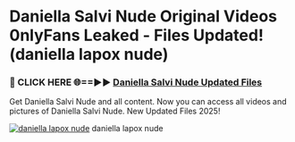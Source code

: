 # Daniella Salvi Nude Original Videos 0nlyFans Leaked - Files Updated! (daniella lapox nude)

<h3>🔴 CLICK HERE 🌐==►► <a href="https://tinyurl.com/2p9ay9w9" rel="nofollow">Daniella Salvi Nude Updated Files</a></h3>

Get Daniella Salvi Nude and all content. Now you can access all videos and pictures of Daniella Salvi Nude. New Updated Files 2025!

[![daniella lapox nude](https://i.imgur.com/KQgVmj3.gif)](https://tinyurl.com/2p9ay9w9)
daniella lapox nude